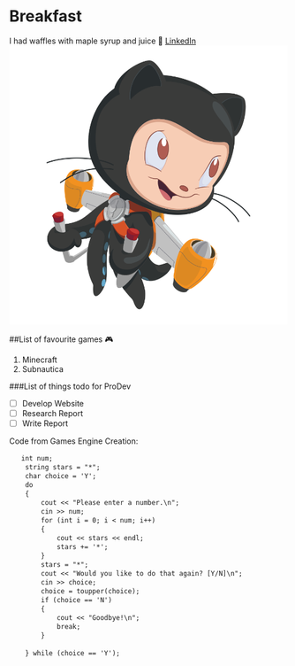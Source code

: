 # Breakfast
I had waffles with maple syrup and juice :waffle: 
[LinkedIn](https://www.linkedin.com/in/ethan-mcgrath-464596198/)
![Octocat](https://github.com/Emcg200/Week10PRODEV/blob/main/octocat.png)

##List of favourite games :video_game:
1. Minecraft
2. Subnautica

###List of things todo for ProDev
- [ ] Develop Website
- [ ] Research Report
- [ ] Write Report

Code from  Games Engine Creation:
```
   int num;
    string stars = "*";
    char choice = 'Y';
    do
    {
        cout << "Please enter a number.\n";
        cin >> num;
        for (int i = 0; i < num; i++)
        {
            cout << stars << endl;
            stars += '*';
        }
        stars = "*";
        cout << "Would you like to do that again? [Y/N]\n";
        cin >> choice;
        choice = toupper(choice);
        if (choice == 'N')
        {
            cout << "Goodbye!\n";
            break;
        }

    } while (choice == 'Y');
```
